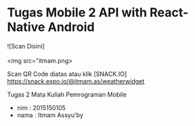# Tugas Mobile 2 API with React-Native Android
![Scan Disini] <br><br><img src="itmam.png>

Scan QR Code diatas atau klik [SNACK.IO] https://snack.expo.io/@itmam.as/weatherwidget

Tugas 2 Mata Kuliah Pemrograman Mobile 
- nim  : 2015150105
- nama : Itmam Assyu'by
